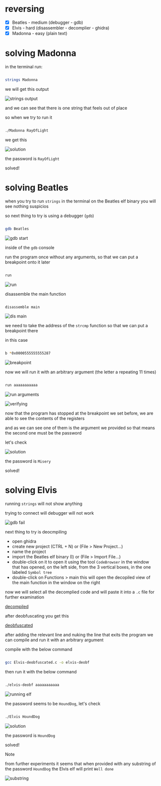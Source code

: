 # reversing

- [x] Beatles - medium (debugger - gdb)
- [x] Elvis - hard (disassembler - decomplier - ghidra)
- [x] Madonna - easy (plain text)

# solving Madonna

in the terminal run:

```bash

strings Madonna

```

we will get this output

![strings output](assets/stirngs-madonna-output.png)

and we can see that there is one string that feels out of place

so when we try to run it

```bash

./Madonna RayOfLight

```

we get this

![solution](assets/madonna-RayOfLight-output.png)

the password is `RayOfLight`

solved!

# solving Beatles

when you try to run `strings` in the terminal on the Beatles elf binary you will see nothing suspicios

so next thing to try is using a debugger (`gdb`)

```bash

gdb Beatles

```

![gdb start](assets/beatles-gdb-start.png)

inside of the `gdb` console

run the program once without any arguments, so that we can put a breakpoint onto it later

```bash

run

```

![run](assets/gdb-run-no-arg.png)

disassemble the main function

```bash

disassemble main

```

![dis main](assets/disassemble-main.png)

we need to take the address of the `strcmp` function so that we can put a breakpoint there

in this case

```bash

b *0x0000555555555287

```

![breakpoint](assets/breakpoint.png)

now we will run it with an arbitrary argument (the letter a repeating 11 times)

```bash

run aaaaaaaaaaa

```

![run arguments](assets/run-arg.png)

![verifying](assets/checking-params.png)

now that the program has stopped at the breakpoint we set before, we are able to see the contents of the registers

and as we can see one of them is the argument we provided so that means the second one must be the password

let's check

![solution](assets/beatles-Misery-output.png)

the password is `Misery`

solved!

# solving Elvis

running `strings` will not show anything

trying to connect will debugger will not work

![gdb fail](assets/elvis-gdb.png)

next thing to try is deocmpiling

- open ghidra
- create new project (CTRL + N) or (File > New Project...)
- name the project
- import the Beatles elf binary (I) or (File > Import File...)
- double-click on it to open it using the tool `CodeBrowser`
in the window that has opened, on the left side, from the 3 vertical boxes, in the one labeled `Symbol tree`
- double-click on Functions > main
this will open the decopiled view of the main function in the window on the right

now we will select all the decomplied code and will paste it into a `.c` file for further examination

[decompiled](Elvis-decompiled.c)

after deobfuscating you get this

[deobfuscated](Elvis-deobfuscated.c)

after adding the relevant line and nuking the line that exits the program we can compile and run it with an arbitrary argument

compile with the below command

```bash

gcc Elvis-deobfuscated.c -o elvis-deobf

```

then run it with the below command

```bash

./elvis-deobf aaaaaaaaaaa

```

![running elf](assets/running-elvis-deobf.png)

the password seems to be `HoundDog`, let's check

```bash

./Elvis HoundDog

```

![solution](assets/elvis-hound-dog.png)

the password is `HoundDog`

solved!

> [!NOTE]
> from further experiments it seems that when provided with any substring of the password `HoundDog` the Elvis elf will print `Well done`

![substring](assets/Elvis-H-output.png)
